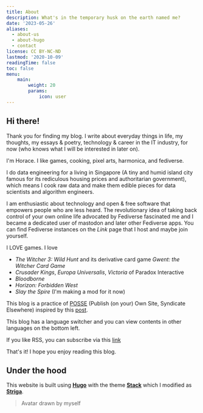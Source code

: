 ```yaml
---
title: About
description: What's in the temporary husk on the earth named me?
date: '2023-05-26'
aliases:
  - about-us
  - about-hugo
  - contact
license: CC BY-NC-ND
lastmod: '2020-10-09'
readingTime: false
toc: false
menu:
    main: 
        weight: 20
        params:
            icon: user
---
```

## Hi there! 

Thank you for finding my blog. I write about everyday things in life, my thoughts, my essays & poetry, technology & career in the IT industry, for now (who knows what I will be interested in later on).

I'm Horace. I like games, cooking, pixel arts, harmonica, and fediverse.

I do data engineering for a living in Singapore (A tiny and humid island city famous for its rediculous housing prices and authoritarian government), which means I cook raw data and make them edible pieces for data scientists and algorithm engineers.

I am enthusiastic about technology and open & free software that empowers people who are less heard. The revolutionary idea of taking back control of your own online life advocated by Fediverse fascinated me and I became a dedicated user of mastodon and later other Fediverse apps. You can find Fediverse instances on the *Link* page that I host and maybe join yourself.

I LOVE games. I love

- *The Witcher 3: Wild Hunt* and its derivative card game *Gwent: the Witcher Card Game*
- *Crusader Kings*, *Europa Universalis*, *Victoria* of Paradox Interactive
- *Bloodborne*
- *Horizon: Forbidden West*
- *Slay the Spire* (I'm making a mod for it now)

This blog is a practice of [POSSE](https://indieweb.org/POSSE) (Publish (on your) Own Site, Syndicate Elsewhere) inspired by this [post](https://thewebisfucked.com/).

This blog has a language switcher and you can view contents in other languages on the bottom left.

If you like RSS, you can subscribe via this [link](https://byte.otter.homes/index.xml)

That's it! I hope you enjoy reading this blog.

## Under the hood
This website is built using [**Hugo**](https://gohugo.io/) with the theme [**Stack**](https://github.com/CaiJimmy/hugo-theme-stack) which I modified as [**Striga**](https://github.com/horaceyoung/hugo-theme-striga).

> Avatar drawn by myself

